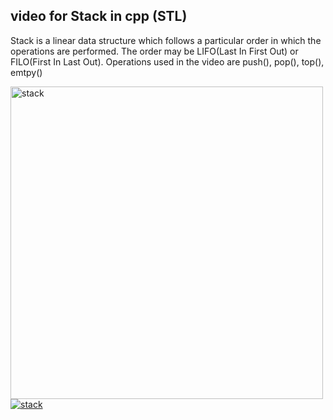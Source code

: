 ## video for Stack in cpp (STL) ##
Stack is a linear data structure which follows a particular order in which the operations are performed.
The order may be LIFO(Last In First Out) or FILO(First In Last Out).
Operations used in the video are push(), pop(), top(), emtpy()

[<img src="https://user-images.githubusercontent.com/76877421/137585435-b31b8c1e-998f-46eb-816c-7c956e6759b1.jpeg" alt="stack" width="500" height="500">](https://drive.google.com/file/d/1dXZDhUVRNuxfNvjhLN88j5VOxnkpgstf/view?usp=sharing)
[![stack](https://user-images.githubusercontent.com/76877421/137585435-b31b8c1e-998f-46eb-816c-7c956e6759b1.jpeg)](https://drive.google.com/file/d/1dXZDhUVRNuxfNvjhLN88j5VOxnkpgstf/view?usp=sharing)
